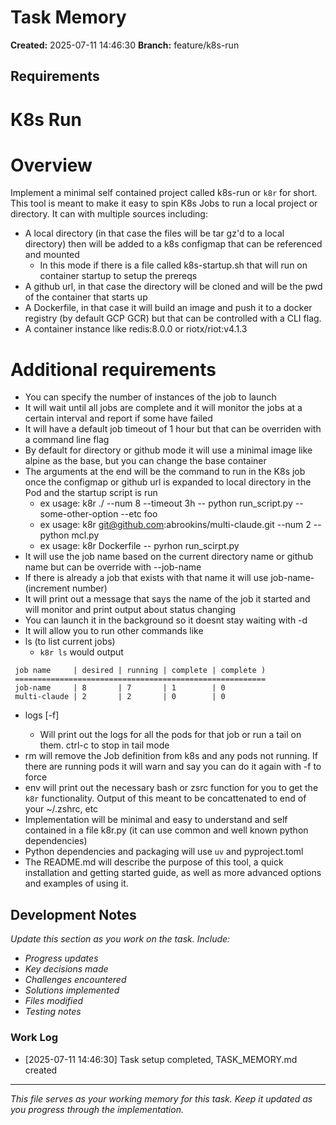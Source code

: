 # Task Memory

**Created:** 2025-07-11 14:46:30
**Branch:** feature/k8s-run

## Requirements

# K8s Run 

# Overview
Implement a minimal self contained project called k8s-run or `k8r` for short. This tool is meant to make it easy to spin K8s Jobs to run a local project or directory. It can with multiple sources including:

 - A local directory (in that case the files will be tar gz'd to a local directory) then will be added to a k8s configmap that can be referenced and mounted
   - In this mode if there is a file called k8s-startup.sh that will run on container startup to setup the prereqs
 - A github url, in that case the directory will be cloned and will be the pwd of the container that starts up
 - A Dockerfile, in that case it will build an image and push it to a docker registry (by default GCP GCR) but that can be controlled with a CLI flag.
 - A container instance like redis:8.0.0 or riotx/riot:v4.1.3

# Additional requirements
 - You can specify the number of instances of the job to launch
 - It will wait until all jobs are complete and it will monitor the jobs at a certain interval and report if some have failed
 - It will have a default job timeout of 1 hour but that can be overriden with a command line flag
 - By default for directory or github mode it will use a minimal image like alpine as the base, but you can change the base container
 - The arguments at the end will be the command to run in the K8s job once the configmap or github url is expanded to local directory in the Pod and the startup script is run
    - ex usage: k8r ./ --num 8 --timeout 3h -- python run_script.py --some-other-option --etc foo
    - ex usage: k8r git@github.com:abrookins/multi-claude.git --num 2 -- python mcl.py
    - ex usage: k8r Dockerfile -- pyrhon run_scirpt.py
 - It will use the job name based on the current directory name or github name but can be override with --job-name
 - If there is already a job that exists with that name it will use job-name-(increment number)
 - It will print out a message that says the name of the job it started and will monitor and print output about status changing
 - You can launch it in the background so it doesnt stay waiting with -d
 - It will allow you to run other commands like 
  - ls (to list current jobs)
    - `k8r ls` would output
   
   ```
    job name     | desired | running | complete | complete )
    ========================================================
    job-name     | 8       | 7       | 1        | 0         
    multi-claude | 2       | 2       | 0        | 0
   ```
 - logs <job-name> [-f]
   - Will print out the logs for all the pods for that job or run a tail on them. ctrl-c to stop in tail mode
 - rm <job-name> will remove the Job definition from k8s and any pods not running. If there are running pods it will warn and say you can do it again with -f to force
 - env will print out the necessary bash or zsrc function for you to get the `k8r` functionality. Output of this meant to be concattenated to end of your ~/.zshrc, etc
 - Implementation will be minimal and easy to understand and self contained in a file k8r.py (it can use common and well known python dependencies)
 - Python dependencies and packaging will use `uv` and pyproject.toml 
 - The README.md will describe the purpose of this tool, a quick installation and getting started guide, as well as more advanced options and examples of using it.

## Development Notes

*Update this section as you work on the task. Include:*
- *Progress updates*
- *Key decisions made*
- *Challenges encountered*
- *Solutions implemented*
- *Files modified*
- *Testing notes*

### Work Log

- [2025-07-11 14:46:30] Task setup completed, TASK_MEMORY.md created

---

*This file serves as your working memory for this task. Keep it updated as you progress through the implementation.*

